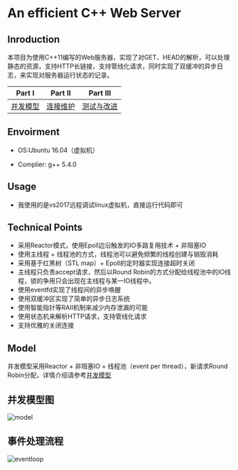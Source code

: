 # An efficient C++ Web Server

## Inroduction

本项目为使用C++11编写的Web服务器，实现了对GET、HEAD的解析，可以处理静态的资源，支持HTTP长链接，支持管线化请求，同时实现了双缓冲的异步日志，来实现对服务器运行状态的记录。

| Part Ⅰ | Part Ⅱ | Part Ⅲ |
|:------:|:------:|:------:|
| [并发模型](并发模型) | [连接维护](连接维护) | [测试与改进](测试与改进)  |


## Envoirment
- OS:Ubuntu 16.04（虚拟机）

- Complier: g++ 5.4.0

## Usage
- 我使用的是vs2017远程调试linux虚拟机，直接运行代码即可

## Technical Points
- 采用Reactor模式，使用Epoll边沿触发的IO多路复用技术 + 非阻塞IO
- 使用主线程 + 线程池的方式，线程池可以避免频繁的线程创建与销毁消耗
- 采用基于红黑树（STL map）+ Epoll的定时器实现连接超时关闭
- 主线程只负责accept请求，然后以Round Robin的方式分配给线程池中的IO线程，锁的争用只会出现在主线程与某一IO线程中。
- 使用eventfd实现了线程间的异步唤醒
- 使用双缓冲区实现了简单的异步日志系统
- 使用智能指针等RAII机制来减少内存泄漏的可能
- 使用状态机来解析HTTP请求，支持管线化请求
- 支持优雅的关闭连接

## Model
并发模型采用Reactor + 非阻塞IO + 线程池（event per thread），新请求Round Robin分配，详情介绍请参考[并发模型](并发模型)

## 并发模型图

![model](https://github.com/wangsen1994/web_server/tree/master/datum/model.png)

## 事件处理流程

![eventloop](https://github.com/wangsen1994/web_server/tree/master/datum/eventloop.png)


